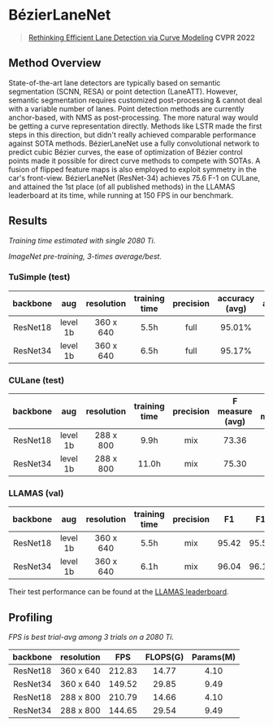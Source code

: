 # BézierLaneNet

> [Rethinking Efficient Lane Detection via Curve Modeling](https://arxiv.org/abs/2203.02431) **CVPR 2022**

## Method Overview

State-of-the-art lane detectors are typically based on semantic segmentation (SCNN, RESA) or point detection (LaneATT). However, semantic segmentation requires customized post-processing & cannot deal with a variable number of lanes. Point detection methods are currently anchor-based, with NMS as post-processing. The more natural way would be getting a curve representation directly. Methods like LSTR made the first steps in this direction, but didn't really achieved comparable performance against SOTA methods. BézierLaneNet use a fully convolutional network to predict cubic Bézier curves, the ease of optimization of Bézier control points made it possible for direct curve methods to compete with SOTAs. A fusion of flipped feature maps is also employed to exploit symmetry in the car's front-view. BézierLaneNet (ResNet-34) achieves 75.6 F-1 on CULane, and attained the 1st place (of all published methods) in the LLAMAS leaderboard at its time, while running at 150 FPS in our benchmark.

## Results

*Training time estimated with single 2080 Ti.*

*ImageNet pre-training, 3-times average/best.*

### TuSimple (test)

| backbone | aug | resolution | training time | precision | accuracy (avg) | accuracy |  FP | FN | |
| :---: | :---: | :---: | :---: | :---: | :---: | :---: | :---: | :---: | :---: |
| ResNet18 | level 1b | 360 x 640 | 5.5h | full | 95.01% | 95.41% | 0.0531 | 0.0458 | [model](https://drive.google.com/file/d/10qMdvPBnZP4P88EQXYZxsXZgj7sz6LvS/view?usp=sharing) \| [shell](/tools/shells/resnet18_bezierlanenet_tusimple-aug1b.sh) |
| ResNet34 | level 1b | 360 x 640 | 6.5h | full | 95.17% | 95.65% | 0.0513 | 0.0386 | [model](https://drive.google.com/file/d/1FFn8j2BoUsyj8UbBcfeGWKvCQj9Qg-44/view?usp=sharing) \| [shell](/tools/shells/resnet34_bezierlanenet_tusimple-aug1b.sh) |

### CULane (test)

| backbone | aug | resolution | training time | precision | F measure (avg) | F measure | normal | crowded | night | no line | shadow | arrow | dazzle<br>light | curve | crossroad | |
| :---: | :---: | :---: | :---: | :---: | :---: | :---: | :---: | :---: | :---: | :---: | :---: | :---: | :---: | :---: | :---: | :---: |
| ResNet18 | level 1b | 288 x 800 | 9.9h | mix | 73.36 | 73.67 | 90.22 | 71.55 | 68.70 | 45.30 | 70.91 | 84.09 | 62.49 | 58.98 | 996 | [model](https://drive.google.com/file/d/1IpfusHvFeMEGe8wv0fer6KF3pH4X2Tj3/view?usp=sharing) \| [shell](/tools/shells/resnet18_bezierlanenet_culane-aug1b.sh) |
| ResNet34 | level 1b | 288 x 800 | 11.0h | mix | 75.30 | 75.57 | 91.59 | 73.20 | 69.90 | 48.05 | 76.74 | 87.16 | 69.20 | 62.45 | 888 | [model](https://drive.google.com/file/d/1342FQeDQKRHMo283jW2T1WDgfgsYbR5q/view?usp=sharing) \| [shell](/tools/shells/resnet34_bezierlanenet_culane-aug1b.sh) |

### LLAMAS (val)

| backbone | aug | resolution | training time | precision | F1 | F1 | TP | FP | FN | Precision | Recall | |
| :---: | :---: | :---: | :---: | :---: | :---: | :---: | :---: | :---: | :---: | :---: | :---: | :---: |
| ResNet18 | level 1b | 360 x 640 | 5.5h | mix | 95.42 | 95.52 | 70515 | 3102 | 3520 | 95.79 | 95.25 | [model](https://drive.google.com/file/d/1fTQEZnr2wVQ20P3B2AyM3c_dFp5BHKwQ/view?usp=sharing) \| [shell](/tools/shells/resnet18_bezierlanenet_llamas-aug1b.sh) |
| ResNet34 | level 1b | 360 x 640 | 6.1h | mix | 96.04 | 96.11 | 70959 | 2667 | 3076 | 96.38 | 95.85 | [model](https://drive.google.com/file/d/1RhYTJB_VlHL9hFYuwAX_T4Nev9ZIlmHt/view?usp=sharing) \| [shell](/tools/shells/resnet34_bezierlanenet_llamas-aug1b.sh) |

Their test performance can be found at the [LLAMAS leaderboard](https://unsupervised-llamas.com/llamas/benchmark_splines).

## Profiling

*FPS is best trial-avg among 3 trials on a 2080 Ti.*

| backbone | resolution | FPS | FLOPS(G) | Params(M) |
| :---: | :---: | :---: | :---: | :---: |
| ResNet18 | 360 x 640 | 212.83 | 14.77 | 4.10 |
| ResNet34 | 360 x 640 | 149.52 | 29.85 | 9.49 |
| ResNet18 | 288 x 800 | 210.79 | 14.66 | 4.10 |
| ResNet34 | 288 x 800 | 144.65 | 29.54 | 9.49 |
